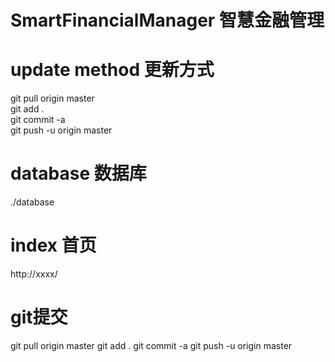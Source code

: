 # SmartFinancialManager 智慧金融管理

# update method 更新方式
git pull origin master  
git add .  
git commit -a  
git push -u origin master  

# database 数据库
./database

# index 首页
http://xxxx/

# git提交
git pull origin master
git add .
git commit -a
git push -u origin master
